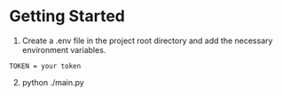 # Getting Started

1. Create a .env file in the project root directory and add the necessary environment variables.
```
TOKEN = your token
```

2. python ./main.py

